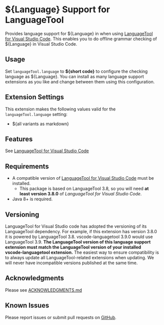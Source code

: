 # ${Language} Support for LanguageTool

Provides language support for ${Language} in when using [LanguageTool for Visual Studio Code](https://marketplace.visualstudio.com/items?itemName=adamvoss.vscode-languagetool).  This enables you to do offline grammar checking of ${Language} in Visual Studio Code.

## Usage
Set `languageTool.language` to **${short code}** to configure the checking language as ${Language}.  You can install as many language support extensions as you like and change between them using this configuration.

## Extension Settings

This extension makes the following values valid for the `languageTool.language` setting:

* ${all variants as markdown}

## Features
See [LanguageTool for Visual Studio Code](https://marketplace.visualstudio.com/items?itemName=adamvoss.vscode-languagetool)

## Requirements
* A compatible version of [LanguageTool for Visual Studio Code](https://marketplace.visualstudio.com/items?itemName=adamvoss.vscode-languagetool) must be installed.
  * This package is based on LanguageTool 3.8, so you will need **at least version 3.8.0** of _LanguageTool for Visual Studio Code_.
* Java 8+ is required.

## Versioning

LanguageTool for Visual Studio code has adopted the versioning of its LanguageTool dependency.  For example, if this extension has version 3.8.0 it is powered by LanguageTool 3.8.  vscode-languagetool 3.9.0 would use LanguageTool 3.9.  **The LanguageTool version of this language support extension must match the LanguageTool version of your installed vscode-languagetool extension.**  The easiest way to ensure compatibility is to always update all LanguageTool-related extensions when updating.  We will never have incompatible versions published at the same time.

## Acknowledgments
Please see [ACKNOWLEDGMENTS.md](./ACKNOWLEDGMENTS.md)

## Known Issues
Please report issues or submit pull requests on [GitHub](https://github.com/adamvoss/vscode-languagetool).
